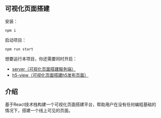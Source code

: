 ## 可视化页面搭建

安装：
```
npm i
```

启动项目：
```
npm run start
```

想要运行本项目，你还需要同时开启：
- [server（可视化页面搭建服务端）](https://github.com/lqt0327/server)
- [h5-view（可视化页面搭建h5发布页面）](https://github.com/lqt0327/h5-view)

## 介绍
基于React技术栈构建一个可视化页面搭建平台，帮助用户在没有任何编程基础的情况下，搭建一个线上可见的页面。